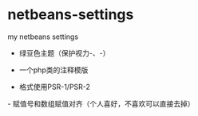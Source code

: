 # netbeans-settings
my netbeans settings
 
- 绿豆色主题（保护视力-、-） 
- 一个php类的注释模版

- 格式使用PSR-1/PSR-2

- 赋值号和数组赋值对齐（个人喜好，不喜欢可以直接去掉） 
